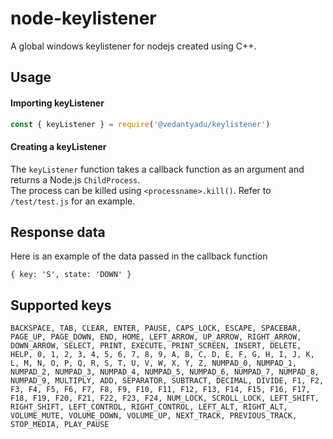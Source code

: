 # node-keylistener
A global windows keylistener for nodejs created using C++.
## Usage
#### Importing keyListener
```js   
const { keyListener } = require('@vedantyadu/keylistener')
```
#### Creating a keyListener
The `keyListener` function takes a callback function as an argument and returns a Node.js `ChildProcess`.   
The process can be killed using `<processname>.kill()`. Refer to `/test/test.js` for an example.
## Response data
Here is an example of the data passed in the callback function   
```
{ key: 'S', state: 'DOWN' }
```
## Supported keys
```
BACKSPACE, TAB, CLEAR, ENTER, PAUSE, CAPS_LOCK, ESCAPE, SPACEBAR, PAGE_UP, PAGE_DOWN, END, HOME, LEFT_ARROW, UP_ARROW, RIGHT_ARROW, DOWN_ARROW, SELECT, PRINT, EXECUTE, PRINT_SCREEN, INSERT, DELETE, HELP, 0, 1, 2, 3, 4, 5, 6, 7, 8, 9, A, B, C, D, E, F, G, H, I, J, K, L, M, N, O, P, Q, R, S, T, U, V, W, X, Y, Z, NUMPAD_0, NUMPAD_1, NUMPAD_2, NUMPAD_3, NUMPAD_4, NUMPAD_5, NUMPAD_6, NUMPAD_7, NUMPAD_8, NUMPAD_9, MULTIPLY, ADD, SEPARATOR, SUBTRACT, DECIMAL, DIVIDE, F1, F2, F3, F4, F5, F6, F7, F8, F9, F10, F11, F12, F13, F14, F15, F16, F17, F18, F19, F20, F21, F22, F23, F24, NUM_LOCK, SCROLL_LOCK, LEFT_SHIFT, RIGHT_SHIFT, LEFT_CONTROL, RIGHT_CONTROL, LEFT_ALT, RIGHT_ALT, VOLUME_MUTE, VOLUME_DOWN, VOLUME_UP, NEXT_TRACK, PREVIOUS_TRACK, STOP_MEDIA, PLAY_PAUSE
```
